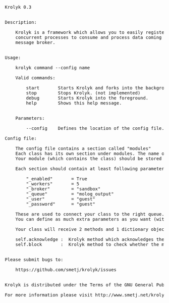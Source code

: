 <pre>
Krolyk 0.3


Description:

    Krolyk is a framework which allows you to easily register your Python class as 
    concurrent processes to consume and process data coming from a RabbitMQ 
    message broker.
    

Usage:

    krolyk command --config name
    
    Valid commands:

        start       Starts Krolyk and forks into the background. (not implemented)
        stop        Stops Krolyk. (not implemented)
        debug       Starts Krolyk into the foreground.
        help        Shows this help message.
    

    Parameters:

        --config    Defines the location of the config file.

Config file:

    The config file contains a section called "modules"
    Each class has its own section under modules. The name of the module section should match the name of your class.
    Your module (which contains the class) should be stored in the plugins/ directory.

    Each section should contain at least following parameters:

        "_enabled"       = True
        "_workers"       = 5
        "_broker"        = "sandbox"
        "_queue"         = "molog_output"
        "_user"          = "guest"
        "_password"      = "guest"

    These are used to connect your class to the right queue.
    You can define as much extra parameters as you want (without leading underscore)

    Your class will receive 2 methods and 1 dictionary object from the Krolyk framework:

    self.acknowledge :  Krolyk method which acknowledges the data coming from the queue.
    self.block       :  Krolyk method to check whether the main loop is going to exit.


Please submit bugs to:

    https://github.com/smetj/krolyk/issues


Krolyk is distributed under the Terms of the GNU General Public License Version 3. (http://www.gnu.org/licenses/gpl-3.0.html)

For more information please visit http://www.smetj.net/krolyk/
</pre>
